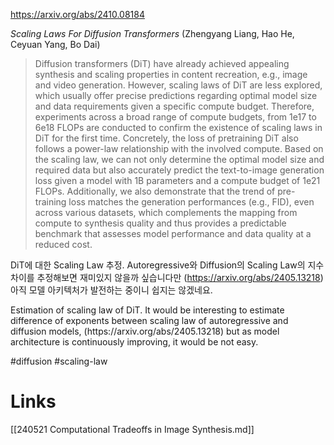 https://arxiv.org/abs/2410.08184

*Scaling Laws For Diffusion Transformers* (Zhengyang Liang, Hao He, Ceyuan Yang, Bo Dai)

> Diffusion transformers (DiT) have already achieved appealing synthesis and scaling properties in content recreation, e.g., image and video generation. However, scaling laws of DiT are less explored, which usually offer precise predictions regarding optimal model size and data requirements given a specific compute budget. Therefore, experiments across a broad range of compute budgets, from 1e17 to 6e18 FLOPs are conducted to confirm the existence of scaling laws in DiT for the first time. Concretely, the loss of pretraining DiT also follows a power-law relationship with the involved compute. Based on the scaling law, we can not only determine the optimal model size and required data but also accurately predict the text-to-image generation loss given a model with 1B parameters and a compute budget of 1e21 FLOPs. Additionally, we also demonstrate that the trend of pre-training loss matches the generation performances (e.g., FID), even across various datasets, which complements the mapping from compute to synthesis quality and thus provides a predictable benchmark that assesses model performance and data quality at a reduced cost.

DiT에 대한 Scaling Law 추정. Autoregressive와 Diffusion의 Scaling Law의 지수 차이를 추정해보면 재미있지 않을까 싶습니다만 (https://arxiv.org/abs/2405.13218) 아직 모델 아키텍처가 발전하는 중이니 쉽지는 않겠네요.

<english>
Estimation of scaling law of DiT. It would be interesting to estimate difference of exponents between scaling law of autoregressive and diffusion models, (https://arxiv.org/abs/2405.13218) but as model architecture is continuously improving, it would be not easy.

#diffusion #scaling-law

# Links

[[240521 Computational Tradeoffs in Image Synthesis.md]]